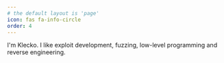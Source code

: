 ```yaml
---
# the default layout is 'page'
icon: fas fa-info-circle
order: 4
---
```


I'm Klecko. I like exploit development, fuzzing, low-level programming and reverse engineering.
